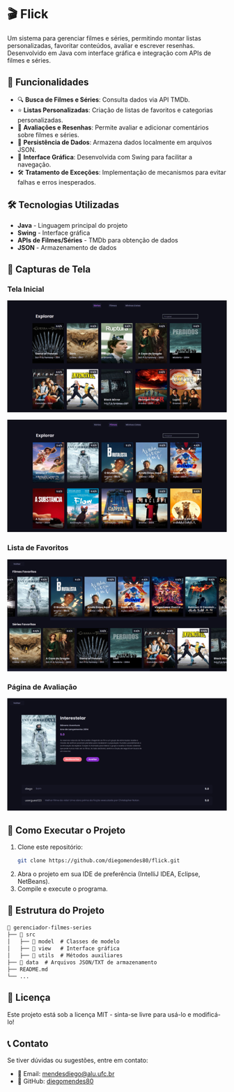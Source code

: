 # 🎬 Flick

Um sistema para gerenciar filmes e séries, permitindo montar listas personalizadas, favoritar conteúdos, avaliar e escrever resenhas. Desenvolvido em Java com interface gráfica e integração com APIs de filmes e séries.

## 📌 Funcionalidades

- 🔍 **Busca de Filmes e Séries**: Consulta dados via API TMDb.
- ⭐ **Listas Personalizadas**: Criação de listas de favoritos e categorias personalizadas.
- 📝 **Avaliações e Resenhas**: Permite avaliar e adicionar comentários sobre filmes e séries.
- 💾 **Persistência de Dados**: Armazena dados localmente em arquivos JSON.
- 🎨 **Interface Gráfica**: Desenvolvida com Swing para facilitar a navegação.
- 🛠 **Tratamento de Exceções**: Implementação de mecanismos para evitar falhas e erros inesperados.


## 🛠 Tecnologias Utilizadas

- **Java** - Linguagem principal do projeto
- **Swing** - Interface gráfica
- **APIs de Filmes/Séries** - TMDb para obtenção de dados
- **JSON** - Armazenamento de dados

## 📸 Capturas de Tela

### Tela Inicial  
![Tela Inicial](screenshots/telainicial1.png)

![Tela Inicial](screenshots/telainicial2.png)

### Lista de Favoritos  
![Lista de Filmes](screenshots/minhaslistas.png)

### Página de Avaliação  
![Lista de Filmes](screenshots/avaliacao.png)


## 🚀 Como Executar o Projeto

1. Clone este repositório:
   ```bash
   git clone https://github.com/diegomendes80/flick.git
   ```
2. Abra o projeto em sua IDE de preferência (IntelliJ IDEA, Eclipse, NetBeans).
3. Compile e execute o programa.

## 📂 Estrutura do Projeto

```
📂 gerenciador-filmes-series
├── 📁 src
│   ├── 📂 model  # Classes de modelo
│   ├── 📂 view   # Interface gráfica
│   ├── 📂 utils  # Métodos auxiliares
├── 📂 data  # Arquivos JSON/TXT de armazenamento
├── README.md
└── ...
```

## 📜 Licença

Este projeto está sob a licença MIT - sinta-se livre para usá-lo e modificá-lo!

## 📞 Contato

Se tiver dúvidas ou sugestões, entre em contato:
- 📧 Email: mendesdiego@alu.ufc.br
- 🐙 GitHub: [diegomendes80](https://github.com/diegomendes80)

